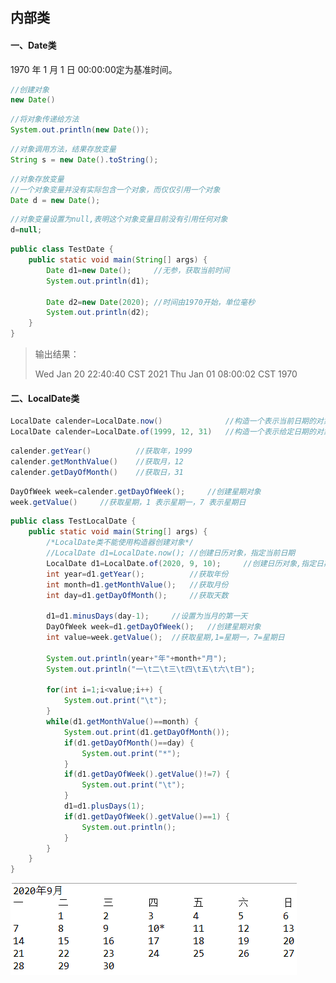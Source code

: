 ## 内部类



#### 一、Date类

1970 年 1 月 1 日 00:00:00定为基准时间。

```java
//创建对象
new Date()
```

```java
//将对象传递给方法
System.out.println(new Date());
```

```java
//对象调用方法，结果存放变量
String s = new Date().toString();
```

```java
//对象存放变量
//一个对象变量并没有实际包含一个对象，而仅仅引用一个对象
Date d = new Date();
```

```java
//对象变量设置为null,表明这个对象变量目前没有引用任何对象
d=null;
```



```java
public class TestDate {
	public static void main(String[] args) {
		Date d1=new Date();		//无参，获取当前时间
		System.out.println(d1);
		
		Date d2=new Date(2020);	//时间由1970开始，单位毫秒
		System.out.println(d2);
	}
}
```

>输出结果：
>
>Wed Jan 20 22:40:40 CST 2021
>Thu Jan 01 08:00:02 CST 1970





#### 二、LocalDate类

```java
LocalDate calender=LocalDate.now()				//构造一个表示当前日期的对象
LocalDate calender=LocalDate.of(1999, 12, 31)	//构造一个表示给定日期的对象
```

```java
calender.getYear()			//获取年，1999
calender.getMonthValue()	//获取月，12
calender.getDayOfMonth()	//获取日，31
```

```java
DayOfWeek week=calender.getDayOfWeek();		//创建星期对象
week.getValue()		//获取星期，1 表示星期一，7 表示星期日
```



```java
public class TestLocalDate {
	public static void main(String[] args) {
		/*LocalDate类不能使用构造器创建对象*/
		//LocalDate d1=LocalDate.now();	//创建日历对象，指定当前日期
		LocalDate d1=LocalDate.of(2020, 9, 10);		//创建日历对象,指定日期2020-9-10
		int year=d1.getYear();			//获取年份
		int month=d1.getMonthValue();	//获取月份
		int day=d1.getDayOfMonth();		//获取天数
		
		d1=d1.minusDays(day-1);		//设置为当月的第一天
		DayOfWeek week=d1.getDayOfWeek();	//创建星期对象
		int value=week.getValue();	//获取星期,1=星期一，7=星期日
		
		System.out.println(year+"年"+month+"月");
		System.out.println("一\t二\t三\t四\t五\t六\t日");
		
		for(int i=1;i<value;i++) {
			System.out.print("\t");
		}
		while(d1.getMonthValue()==month) {
			System.out.print(d1.getDayOfMonth());
			if(d1.getDayOfMonth()==day) {
				System.out.print("*");
			}
			if(d1.getDayOfWeek().getValue()!=7) {
				System.out.print("\t");
			}
			d1=d1.plusDays(1);
			if(d1.getDayOfWeek().getValue()==1) {
				System.out.println();
			}
		}		
	}
}
```

![img](image/20210121102044472.png)